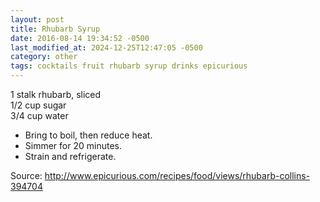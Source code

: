 ```yaml
---
layout: post
title: Rhubarb Syrup
date: 2016-08-14 19:34:52 -0500
last_modified_at: 2024-12-25T12:47:05 -0500
category: other
tags: cocktails fruit rhubarb syrup drinks epicurious
---
```

1 stalk rhubarb, sliced  
1/2 cup sugar  
3/4 cup water  

  * Bring to boil, then reduce heat.
  * Simmer for 20 minutes.
  * Strain and refrigerate.

Source: <http://www.epicurious.com/recipes/food/views/rhubarb-collins-394704>
